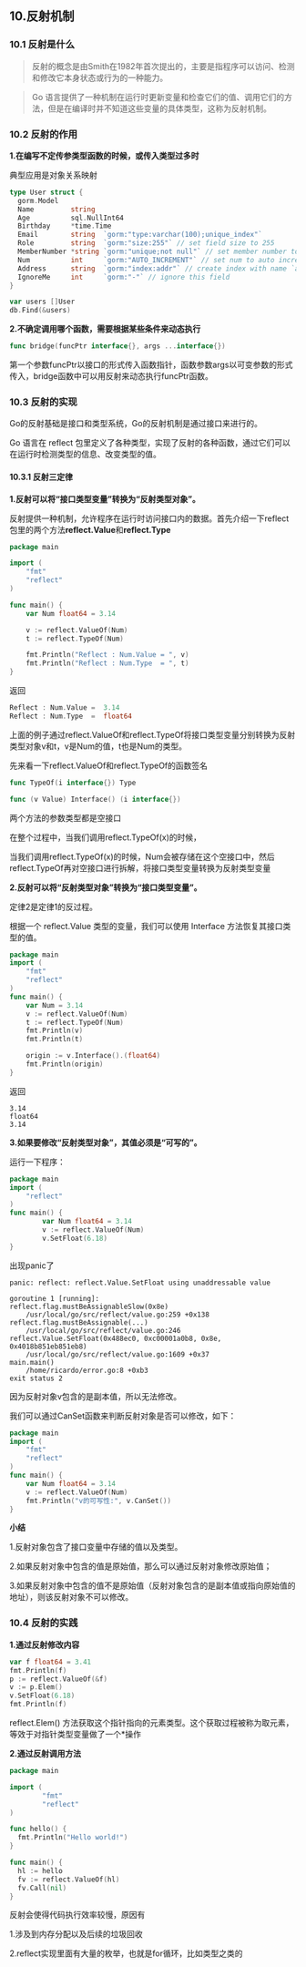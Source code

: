 ## 10.反射机制

### 10.1 反射是什么

> 反射的概念是由Smith在1982年首次提出的，主要是指程序可以访问、检测和修改它本身状态或行为的一种能力。

> Go 语言提供了一种机制在运行时更新变量和检查它们的值、调用它们的方法，但是在编译时并不知道这些变量的具体类型，这称为反射机制。

### 10.2 反射的作用

**1.在编写不定传参类型函数的时候，或传入类型过多时**

典型应用是对象关系映射

```go
type User struct {
  gorm.Model
  Name         string
  Age          sql.NullInt64
  Birthday     *time.Time
  Email        string  `gorm:"type:varchar(100);unique_index"`
  Role         string  `gorm:"size:255"` // set field size to 255
  MemberNumber *string `gorm:"unique;not null"` // set member number to unique and not null
  Num          int     `gorm:"AUTO_INCREMENT"` // set num to auto incrementable
  Address      string  `gorm:"index:addr"` // create index with name `addr` for address
  IgnoreMe     int     `gorm:"-"` // ignore this field
}

var users []User
db.Find(&users)
```

**2.不确定调用哪个函数，需要根据某些条件来动态执行**

```go
func bridge(funcPtr interface{}, args ...interface{})
```

第一个参数funcPtr以接口的形式传入函数指针，函数参数args以可变参数的形式传入，bridge函数中可以用反射来动态执行funcPtr函数。

### 10.3 反射的实现

Go的反射基础是接口和类型系统，Go的反射机制是通过接口来进行的。

Go 语言在 reflect 包里定义了各种类型，实现了反射的各种函数，通过它们可以在运行时检测类型的信息、改变类型的值。

#### 10.3.1 反射三定律

**1.反射可以将“接口类型变量”转换为“反射类型对象”。**

反射提供一种机制，允许程序在运行时访问接口内的数据。首先介绍一下reflect包里的两个方法**reflect.Value**和**reflect.Type**

```go
package main

import (
	"fmt"
	"reflect"
)

func main() {
	var Num float64 = 3.14

	v := reflect.ValueOf(Num)
	t := reflect.TypeOf(Num)

	fmt.Println("Reflect : Num.Value = ", v)
	fmt.Println("Reflect : Num.Type  = ", t)
}
```

返回

```go
Reflect : Num.Value =  3.14
Reflect : Num.Type  =  float64
```

上面的例子通过reflect.ValueOf和reflect.TypeOf将接口类型变量分别转换为反射类型对象v和t，v是Num的值，t也是Num的类型。

先来看一下reflect.ValueOf和reflect.TypeOf的函数签名

```go
func TypeOf(i interface{}) Type
```

```go
func (v Value) Interface() (i interface{})
```

两个方法的参数类型都是空接口

在整个过程中，当我们调用reflect.TypeOf(x)的时候，

当我们调用reflect.TypeOf(x)的时候，Num会被存储在这个空接口中，然后reflect.TypeOf再对空接口进行拆解，将接口类型变量转换为反射类型变量

**2.反射可以将“反射类型对象”转换为“接口类型变量”。**

定律2是定律1的反过程。

根据一个 reflect.Value 类型的变量，我们可以使用 Interface 方法恢复其接口类型的值。

```go
package main
import (
    "fmt"
    "reflect"
)
func main() {
    var Num = 3.14
    v := reflect.ValueOf(Num)
    t := reflect.TypeOf(Num)
    fmt.Println(v)
    fmt.Println(t)

    origin := v.Interface().(float64)
    fmt.Println(origin)
}
```

返回

```
3.14
float64
3.14
```

**3.如果要修改“反射类型对象”，其值必须是“可写的”。**

运行一下程序：

```go
package main
import (
    "reflect"
)
func main() {
        var Num float64 = 3.14
        v := reflect.ValueOf(Num)
        v.SetFloat(6.18)
}
```

出现panic了

```
panic: reflect: reflect.Value.SetFloat using unaddressable value

goroutine 1 [running]:
reflect.flag.mustBeAssignableSlow(0x8e)
	/usr/local/go/src/reflect/value.go:259 +0x138
reflect.flag.mustBeAssignable(...)
	/usr/local/go/src/reflect/value.go:246
reflect.Value.SetFloat(0x488ec0, 0xc00001a0b8, 0x8e, 0x4018b851eb851eb8)
	/usr/local/go/src/reflect/value.go:1609 +0x37
main.main()
	/home/ricardo/error.go:8 +0xb3
exit status 2
```

因为反射对象v包含的是副本值，所以无法修改。

我们可以通过CanSet函数来判断反射对象是否可以修改，如下：

```go
package main
import (
    "fmt"
    "reflect"
)
func main() {
    var Num float64 = 3.14
    v := reflect.ValueOf(Num)
    fmt.Println("v的可写性:", v.CanSet())
}
```

**小结**

1.反射对象包含了接口变量中存储的值以及类型。

2.如果反射对象中包含的值是原始值，那么可以通过反射对象修改原始值；

3.如果反射对象中包含的值不是原始值（反射对象包含的是副本值或指向原始值的地址），则该反射对象不可以修改。

### 10.4 反射的实践

**1.通过反射修改内容**

```go
var f float64 = 3.41
fmt.Println(f)
p := reflect.ValueOf(&f)
v := p.Elem()
v.SetFloat(6.18)
fmt.Println(f)
```

 reflect.Elem() 方法获取这个指针指向的元素类型。这个获取过程被称为取元素，等效于对指针类型变量做了一个*操作

**2.通过反射调用方法**

```go
package main

import (
        "fmt"
        "reflect"
)

func hello() {
  fmt.Println("Hello world!")
}

func main() {
  hl := hello
  fv := reflect.ValueOf(hl)
  fv.Call(nil)
}

```



反射会使得代码执行效率较慢，原因有

1.涉及到内存分配以及后续的垃圾回收

2.reflect实现里面有大量的枚举，也就是for循环，比如类型之类的




